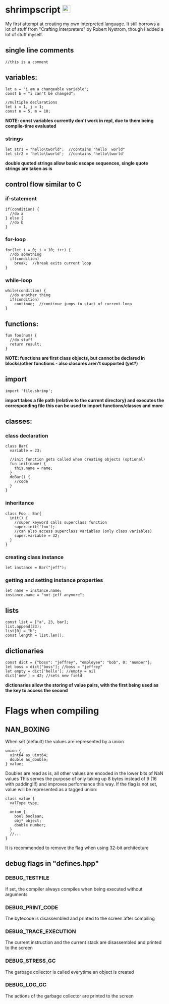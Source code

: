 # shrimpscript <img src='/ressource/shrimp.ico' width='25'>
My first attempt at creating my own interpreted language. It still borrows a lot of stuff from "Crafting Interpreters" by Robert Nystrom,
though I added a lot of stuff myself.

## single line comments
```
//this is a comment
```
## variables:
```
let a = "i am a changeable variable";
const b = "i can't be changed";

//multiple declarations
let i = 1, j = 1;
const n = 5, m = 10;
```
**NOTE: const variables currently don't work in repl, due to them being compile-time evaluated**
### strings
```
let str1 = "hello\tworld";  //contains "hello  world"
let str2 = 'hello\tworld';  //contains 'hello\tworld'
```
**double quoted strings allow basic escape sequences, single quote strings are taken as is**
## control flow similar to C
### if-statement
```
if(condition) {  
  //do a  
} else {  
  //do b  
}  
```
### for-loop
```
for(let i = 0; i < 10; i++) {  
  //do something  
  if(condition)  
    break;  //break exits current loop
}  
```
### while-loop
```
while(condition) {  
  //do another thing
  if(condition)
    continue;  //continue jumps to start of current loop  
}  
```
## functions:
```
fun foo(num) {  
  //do stuff  
  return result;  
}
```
**NOTE: functions are first class objects, but cannot be declared in blocks/other functions - also closures aren't supported (yet?)**
## import
```
import 'file.shrimp';
```
**import takes a file path (relative to the current directory) and executes the corresponding file
this can be used to import functions/classes and more**
## classes:
### class declaration
```
class Bar{  
  variable = 23;  

  //init function gets called when creating objects (optional)
  fun init(name) {  
    this.name = name;  
  }  
  doBar() {
    //code
  }
}  
```
### inheritance
```
class Foo : Bar{
  init() {
    //super keyword calls superclass function
    super.init('foo');
    //can also access superclass variables (only class variables)
    super.variable = 32;
  }
}
```
### creating class instance
```
let instance = Bar("jeff");
```
### getting and setting instance properties
```
let name = instance.name;
instance.name = "not jeff anymore";  
```
## lists
```
const list = ["a", 23, bar];  
list.append(23);  
list[0] = "b";
const length = list.len();
```
## dictionaries
```
const dict = {"boss": "jeffrey", "employee": "bob", 0: "number"};
let boss = dict["boss"]; //boss = "jeffrey"
let empty = dict['hello']; //empty = nil
dict['new'] = 42; //sets new field
```
**dictionaries allow the storing of value pairs, with the first being used as the key to access the second**

# Flags when compiling
## NAN_BOXING
When set (default) the values are represented by a union
```
union {
  uint64 as_uint64;
  double as_double;
} value;
```
Doubles are read as is, all other values are encoded in the lower bits of NaN values
This serves the purpose of only taking up 8 bytes instead of 9 (16 with padding!!!) and improves performance this way. If the flag is not set, value will be represented as a tagged union:
```
class value {
  valType type;

  union {
    bool boolean;
    obj* object;
    double number;
  }
  //...
}
```
It is recommended to remove the flag when using 32-bit architecture
## debug flags in "defines.hpp"
### DEBUG_TESTFILE <FILE>
If set, the compiler always compiles <FILE> when being executed without arguments

### DEBUG_PRINT_CODE
The bytecode is disassembled and printed to the screen after compiling

### DEBUG_TRACE_EXECUTION
The current instruction and the current stack are disassembled and printed to the screen

### DEBUG_STRESS_GC
The garbage collector is called everytime an object is created

### DEBUG_LOG_GC
The actions of the garbage collector are printed to the screen
